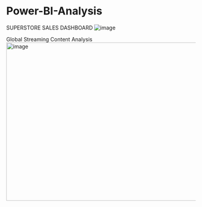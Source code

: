 # Power-BI-Analysis
SUPERSTORE SALES DASHBOARD
![image](https://github.com/Jayashree2400/Superstore-Sales-Analysis/assets/150528935/b1246339-c029-4b30-8b27-1a5306737586)

Global Streaming Content Analysis
<img width="754" height="422" alt="image" src="https://github.com/user-attachments/assets/3a3a745b-6982-4a03-9474-1dfd36925cb8" />

